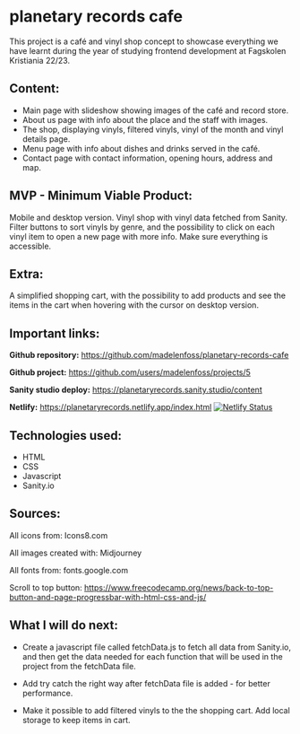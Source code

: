 # planetary records cafe

This project is a café and vinyl shop concept to showcase everything we have learnt during the year of studying frontend development at Fagskolen Kristiania 22/23.

## Content:

- Main page with slideshow showing images of the café and record store.
- About us page with info about the place and the staff with images.
- The shop, displaying vinyls, filtered vinyls, vinyl of the month and vinyl details page.
- Menu page with info about dishes and drinks served in the café.
- Contact page with contact information, opening hours, address and map.

## MVP - Minimum Viable Product:

Mobile and desktop version.
Vinyl shop with vinyl data fetched from Sanity.
Filter buttons to sort vinyls by genre, and the possibility 
to click on each vinyl item to open a new page with more info.
Make sure everything is accessible.

## Extra: 

A simplified shopping cart, with the possibility to add 
products and see the items in the cart when hovering with 
the cursor on desktop version.

## Important links:

**Github repository:**
https://github.com/madelenfoss/planetary-records-cafe

**Github project:**
https://github.com/users/madelenfoss/projects/5

**Sanity studio deploy:**
https://planetaryrecords.sanity.studio/content

**Netlify:**
https://planetaryrecords.netlify.app/index.html
[![Netlify Status](https://api.netlify.com/api/v1/badges/a93bc08d-0c64-4116-aabf-26da4657c8d9/deploy-status)](https://app.netlify.com/sites/planetaryrecords/deploys)

## Technologies used:
- HTML
- CSS
- Javascript
- Sanity.io

## Sources:

All icons from:
Icons8.com

All images created with:
Midjourney

All fonts from:
fonts.google.com

Scroll to top button:
https://www.freecodecamp.org/news/back-to-top-button-and-page-progressbar-with-html-css-and-js/

## What I will do next:

- Create a javascript file called fetchData.js to fetch all data from Sanity.io, and then get the data needed for each function that will be used in the project from the fetchData file.

- Add try catch the right way after fetchData file is added - for better performance.

- Make it possible to add filtered vinyls to the the shopping cart.
Add local storage to keep items in cart.